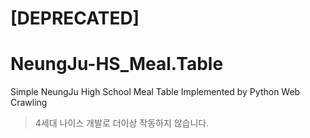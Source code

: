 # [DEPRECATED]
# NeungJu-HS_Meal.Table
Simple NeungJu High School Meal Table Implemented by Python Web Crawling
> 4세대 나이스 개발로 더이상 작동하지 않습니다.
